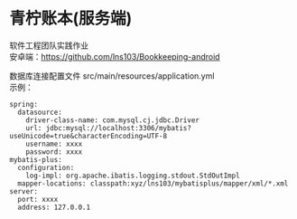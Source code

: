 # 青柠账本(服务端)
软件工程团队实践作业   
安卓端：https://github.com/lns103/Bookkeeping-android

数据库连接配置文件 src/main/resources/application.yml   
示例：
```
spring:
  datasource:
    driver-class-name: com.mysql.cj.jdbc.Driver
    url: jdbc:mysql://localhost:3306/mybatis?useUnicode=true&characterEncoding=UTF-8
    username: xxxx
    password: xxxx
mybatis-plus:
  configuration:
    log-impl: org.apache.ibatis.logging.stdout.StdOutImpl
  mapper-locations: classpath:xyz/lns103/mybatisplus/mapper/xml/*.xml
server:
  port: xxxx
  address: 127.0.0.1
```
